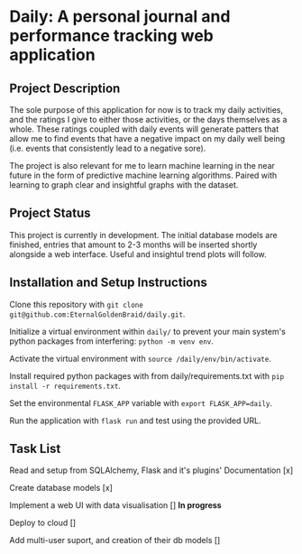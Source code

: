 # Daily: A personal journal and performance tracking web application

## Project Description

The sole purpose of this application for now is to track my daily activities, and the ratings I give to either those activities, or the days themselves as a whole. These ratings coupled with daily events will generate patters that allow me to find events that have a negative impact on my daily well being (i.e. events that consistently lead to a negative sore). 

The project is also relevant for me to learn machine learning in the near future in the form of predictive machine learning algorithms. Paired with learning to graph clear and insightful graphs with the dataset.

## Project Status

This project is currently in development. The initial database models are finished, entries that amount to 2-3 months will be inserted shortly alongside a web interface. Useful and insightul trend plots will follow.

## Installation and Setup Instructions

Clone this repository with `git clone git@github.com:EternalGoldenBraid/daily.git`.

Initialize a virtual environment within `daily/` to prevent your main system's python packages from interfering: `python -m venv env`.

Activate the virtual environment with `source /daily/env/bin/activate`.

Install required python packages with from daily/requirements.txt with `pip install -r requirements.txt`.

Set the environmental `FLASK_APP` variable with `export FLASK_APP=daily`.

Run the application with `flask run` and test using the provided URL.

## Task List

Read and setup from SQLAlchemy, Flask and it's plugins' Documentation [x]

Create database models [x]

Implement a web UI with data visualisation []  **In progress**

Deploy to cloud []

Add multi-user suport, and creation of their db models []


